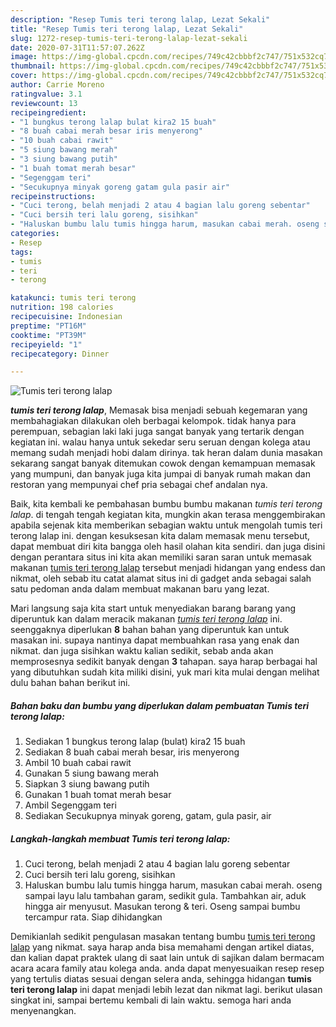 ```yaml
---
description: "Resep Tumis teri terong lalap, Lezat Sekali"
title: "Resep Tumis teri terong lalap, Lezat Sekali"
slug: 1272-resep-tumis-teri-terong-lalap-lezat-sekali
date: 2020-07-31T11:57:07.262Z
image: https://img-global.cpcdn.com/recipes/749c42cbbbf2c747/751x532cq70/tumis-teri-terong-lalap-foto-resep-utama.jpg
thumbnail: https://img-global.cpcdn.com/recipes/749c42cbbbf2c747/751x532cq70/tumis-teri-terong-lalap-foto-resep-utama.jpg
cover: https://img-global.cpcdn.com/recipes/749c42cbbbf2c747/751x532cq70/tumis-teri-terong-lalap-foto-resep-utama.jpg
author: Carrie Moreno
ratingvalue: 3.1
reviewcount: 13
recipeingredient:
- "1 bungkus terong lalap bulat kira2 15 buah"
- "8 buah cabai merah besar iris menyerong"
- "10 buah cabai rawit"
- "5 siung bawang merah"
- "3 siung bawang putih"
- "1 buah tomat merah besar"
- "Segenggam teri"
- "Secukupnya minyak goreng gatam gula pasir air"
recipeinstructions:
- "Cuci terong, belah menjadi 2 atau 4 bagian lalu goreng sebentar"
- "Cuci bersih teri lalu goreng, sisihkan"
- "Haluskan bumbu lalu tumis hingga harum, masukan cabai merah. oseng sampai layu lalu tambahan garam, sedikit gula. Tambahkan air, aduk hingga air menyusut. Masukan terong &amp; teri. Oseng sampai bumbu tercampur rata. Siap dihidangkan"
categories:
- Resep
tags:
- tumis
- teri
- terong

katakunci: tumis teri terong 
nutrition: 198 calories
recipecuisine: Indonesian
preptime: "PT16M"
cooktime: "PT39M"
recipeyield: "1"
recipecategory: Dinner

---
```



![Tumis teri terong lalap](https://img-global.cpcdn.com/recipes/749c42cbbbf2c747/751x532cq70/tumis-teri-terong-lalap-foto-resep-utama.jpg)

<b><i>tumis teri terong lalap</i></b>, Memasak bisa menjadi sebuah kegemaran yang membahagiakan dilakukan oleh berbagai kelompok. tidak hanya para perempuan, sebagian laki laki juga sangat banyak yang tertarik dengan kegiatan ini. walau hanya untuk sekedar seru seruan dengan kolega atau memang sudah menjadi hobi dalam dirinya. tak heran dalam dunia masakan sekarang sangat banyak ditemukan cowok dengan kemampuan memasak yang mumpuni, dan banyak juga kita jumpai di banyak rumah makan dan restoran yang mempunyai chef pria sebagai chef andalan nya.



Baik, kita kembali ke pembahasan bumbu bumbu makanan <i>tumis teri terong lalap</i>. di tengah tengah kegiatan kita, mungkin akan terasa menggembirakan apabila sejenak kita memberikan sebagian waktu untuk mengolah tumis teri terong lalap ini. dengan kesuksesan kita dalam memasak menu tersebut, dapat membuat diri kita bangga oleh hasil olahan kita sendiri. dan juga disini dengan perantara situs ini kita akan memiliki saran saran untuk memasak makanan <u>tumis teri terong lalap</u> tersebut menjadi hidangan yang endess dan nikmat, oleh sebab itu catat alamat situs ini di gadget anda sebagai salah satu pedoman anda dalam membuat makanan baru yang lezat.


Mari langsung saja kita start untuk menyediakan barang barang yang diperuntuk kan dalam meracik makanan <u><i>tumis teri terong lalap</i></u> ini. seenggaknya diperlukan <b>8</b> bahan bahan yang diperuntuk kan untuk masakan ini. supaya nantinya dapat membuahkan rasa yang enak dan nikmat. dan juga sisihkan waktu kalian sedikit, sebab anda akan memprosesnya sedikit banyak dengan <b>3</b> tahapan. saya harap berbagai hal yang dibutuhkan sudah kita miliki disini, yuk mari kita mulai dengan melihat dulu bahan bahan berikut ini.

<!--inarticleads1-->

##### Bahan baku dan bumbu yang diperlukan dalam pembuatan Tumis teri terong lalap:

1. Sediakan 1 bungkus terong lalap (bulat) kira2 15 buah
1. Sediakan 8 buah cabai merah besar, iris menyerong
1. Ambil 10 buah cabai rawit
1. Gunakan 5 siung bawang merah
1. Siapkan 3 siung bawang putih
1. Gunakan 1 buah tomat merah besar
1. Ambil Segenggam teri
1. Sediakan Secukupnya minyak goreng, gatam, gula pasir, air




<!--inarticleads2-->

##### Langkah-langkah membuat Tumis teri terong lalap:

1. Cuci terong, belah menjadi 2 atau 4 bagian lalu goreng sebentar
1. Cuci bersih teri lalu goreng, sisihkan
1. Haluskan bumbu lalu tumis hingga harum, masukan cabai merah. oseng sampai layu lalu tambahan garam, sedikit gula. Tambahkan air, aduk hingga air menyusut. Masukan terong &amp; teri. Oseng sampai bumbu tercampur rata. Siap dihidangkan




Demikianlah sedikit pengulasan masakan tentang bumbu <u>tumis teri terong lalap</u> yang nikmat. saya harap anda bisa memahami dengan artikel diatas, dan kalian dapat praktek ulang di saat lain untuk di sajikan dalam bermacam acara acara family atau kolega anda. anda dapat menyesuaikan resep resep yang tertulis diatas sesuai dengan selera anda, sehingga hidangan <b>tumis teri terong lalap</b> ini dapat menjadi lebih lezat dan nikmat lagi. berikut ulasan singkat ini, sampai bertemu kembali di lain waktu. semoga hari anda menyenangkan.
